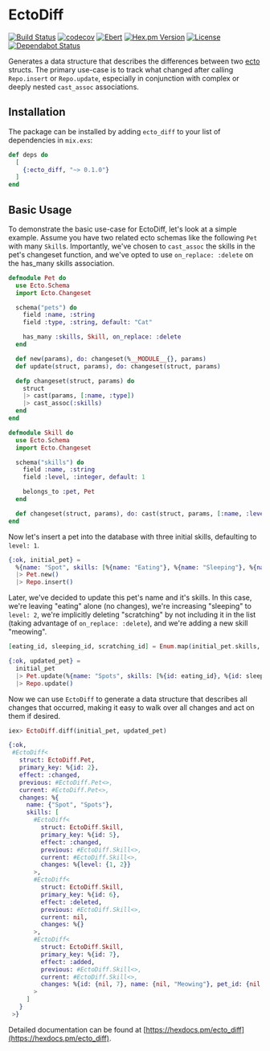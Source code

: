 # EctoDiff

[![Build Status](https://travis-ci.com/peek-travel/ecto_diff.svg?branch=master)](https://travis-ci.org/peek-travel/ecto_diff)
[![codecov](https://codecov.io/gh/peek-travel/ecto_diff/branch/master/graph/badge.svg)](https://codecov.io/gh/peek-travel/ecto_diff)
[![Ebert](https://ebertapp.io/github/peek-travel/ecto_diff.svg)](https://ebertapp.io/github/peek-travel/ecto_diff)
[![Hex.pm Version](https://img.shields.io/hexpm/v/ecto_diff.svg?style=flat)](https://hex.pm/packages/ecto_diff)
[![License](https://img.shields.io/hexpm/l/ecto_diff.svg)](LICENSE.md)
[![Dependabot Status](https://api.dependabot.com/badges/status?host=github&repo=peek-travel/ecto_diff)](https://dependabot.com)

Generates a data structure that describes the differences between two [ecto](https://github.com/elixir-ecto/ecto) structs.
The primary use-case is to track what changed after calling `Repo.insert` or `Repo.update`, especially in conjunction
with complex or deeply nested `cast_assoc` associations.

## Installation

The package can be installed by adding `ecto_diff` to your list of dependencies in `mix.exs`:

```elixir
def deps do
  [
    {:ecto_diff, "~> 0.1.0"}
  ]
end
```

## Basic Usage

To demonstrate the basic use-case for EctoDiff, let's look at a simple example. Assume you have two related ecto schemas
like the following `Pet` with many `Skill`s. Importantly, we've chosen to `cast_assoc` the skills in the pet's changeset
function, and we've opted to use `on_replace: :delete` on the has_many skills association.

```elixir
defmodule Pet do
  use Ecto.Schema
  import Ecto.Changeset

  schema("pets") do
    field :name, :string
    field :type, :string, default: "Cat"

    has_many :skills, Skill, on_replace: :delete
  end

  def new(params), do: changeset(%__MODULE__{}, params)
  def update(struct, params), do: changeset(struct, params)

  defp changeset(struct, params) do
    struct
    |> cast(params, [:name, :type])
    |> cast_assoc(:skills)
  end
end

defmodule Skill do
  use Ecto.Schema
  import Ecto.Changeset

  schema("skills") do
    field :name, :string
    field :level, :integer, default: 1

    belongs_to :pet, Pet
  end

  def changeset(struct, params), do: cast(struct, params, [:name, :level])
end
```

Now let's insert a pet into the database with three initial skills, defaulting to `level: 1`.

```elixir
{:ok, initial_pet} =
  %{name: "Spot", skills: [%{name: "Eating"}, %{name: "Sleeping"}, %{name: "Scratching"}]}
  |> Pet.new()
  |> Repo.insert()
```

Later, we've decided to update this pet's name and it's skills. In this case, we're leaving "eating" alone (no changes),
we're increasing "sleeping" to `level: 2`, we're implicitly deleting "scratching" by not including it in the list
(taking advantage of `on_replace: :delete`), and we're adding a new skill "meowing".

```elixir
[eating_id, sleeping_id, scratching_id] = Enum.map(initial_pet.skills, & &1.id)

{:ok, updated_pet} =
  initial_pet
  |> Pet.update(%{name: "Spots", skills: [%{id: eating_id}, %{id: sleeping_id, level: 2}, %{name: "Meowing"}]})
  |> Repo.update()
```

Now we can use `EctoDiff` to generate a data structure that describes all changes that occurred, making it easy to walk
over all changes and act on them if desired.

```elixir
iex> EctoDiff.diff(initial_pet, updated_pet)

{:ok,
 #EctoDiff<
   struct: EctoDiff.Pet,
   primary_key: %{id: 2},
   effect: :changed,
   previous: #EctoDiff.Pet<>,
   current: #EctoDiff.Pet<>,
   changes: %{
     name: {"Spot", "Spots"},
     skills: [
       #EctoDiff<
         struct: EctoDiff.Skill,
         primary_key: %{id: 5},
         effect: :changed,
         previous: #EctoDiff.Skill<>,
         current: #EctoDiff.Skill<>,
         changes: %{level: {1, 2}}
       >,
       #EctoDiff<
         struct: EctoDiff.Skill,
         primary_key: %{id: 6},
         effect: :deleted,
         previous: #EctoDiff.Skill<>,
         current: nil,
         changes: %{}
       >,
       #EctoDiff<
         struct: EctoDiff.Skill,
         primary_key: %{id: 7},
         effect: :added,
         previous: #EctoDiff.Skill<>,
         current: #EctoDiff.Skill<>,
         changes: %{id: {nil, 7}, name: {nil, "Meowing"}, pet_id: {nil, 2}}
       >
     ]
   }
 >}
```

Detailed documentation can be found at [https://hexdocs.pm/ecto_diff](https://hexdocs.pm/ecto_diff).
